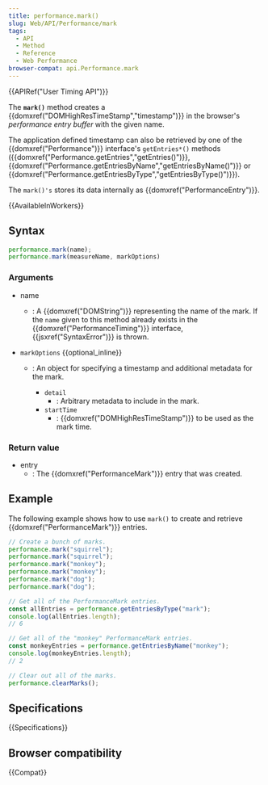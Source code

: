 ```yaml
---
title: performance.mark()
slug: Web/API/Performance/mark
tags:
  - API
  - Method
  - Reference
  - Web Performance
browser-compat: api.Performance.mark
---
```

{{APIRef("User Timing API")}}

The **`mark()`** method creates a
{{domxref("DOMHighResTimeStamp","timestamp")}} in the browser's _performance entry
buffer_ with the given name.

The application defined timestamp can also be retrieved by one of the
{{domxref("Performance")}} interface's `getEntries*()` methods
({{domxref("Performance.getEntries","getEntries()")}},
{{domxref("Performance.getEntriesByName","getEntriesByName()")}} or
{{domxref("Performance.getEntriesByType","getEntriesByType()")}}).

The `mark()'s` stores its data internally as
{{domxref("PerformanceEntry")}}.

{{AvailableInWorkers}}

## Syntax

```js
performance.mark(name);
performance.mark(measureName, markOptions)
```

### Arguments

- name
  - : A {{domxref("DOMString")}} representing the name of the mark. If the
    `name` given to this method already exists in the
    {{domxref("PerformanceTiming")}} interface, {{jsxref("SyntaxError")}} is
    thrown.

- `markOptions` {{optional_inline}}
  - : An object for specifying a timestamp and additional metadata for the mark.

      - `detail`
        - : Arbitrary metadata to include in the mark.
      - `startTime`
        - : {{domxref("DOMHighResTimeStamp")}} to be used as the mark time.

### Return value

- entry
  - : The {{domxref("PerformanceMark")}} entry that was created.

## Example

The following example shows how to use `mark()` to create and retrieve
{{domxref("PerformanceMark")}} entries.

```js
// Create a bunch of marks.
performance.mark("squirrel");
performance.mark("squirrel");
performance.mark("monkey");
performance.mark("monkey");
performance.mark("dog");
performance.mark("dog");

// Get all of the PerformanceMark entries.
const allEntries = performance.getEntriesByType("mark");
console.log(allEntries.length);
// 6

// Get all of the "monkey" PerformanceMark entries.
const monkeyEntries = performance.getEntriesByName("monkey");
console.log(monkeyEntries.length);
// 2

// Clear out all of the marks.
performance.clearMarks();
```

## Specifications

{{Specifications}}

## Browser compatibility

{{Compat}}
